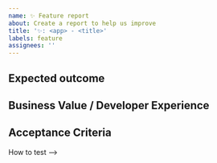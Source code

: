 ```yaml
---
name: ✨ Feature report
about: Create a report to help us improve
title: '✨: <app> - <title>'
labels: feature
assignees: ''
---
```


## Expected outcome
<!-- Short description -->

## Business Value / Developer Experience
<!-- Should give motivation for prioritization.
 Outcome measurement of delivered value. -->

## Acceptance Criteria
<!--> How to test -->
